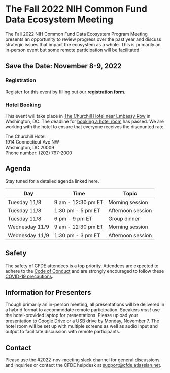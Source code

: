 # The Fall 2022 NIH Common Fund Data Ecosystem Meeting

The Fall 2022 NIH Common Fund Data Ecosystem Program Meeting presents an opportunity to review progress 
over the past year and discuss strategic issues that impact the ecosystem as a whole. This is primarily an in-person event but some remote participation will be facilitated.

## Save the Date: November 8-9, 2022 

### Registration

Register for this event by filling out our **[registration form](https://forms.gle/hD3H5vVMd6Br8dmN7)**.

### Hotel Booking

This event will take place in [The Churchill Hotel near Embassy Row](https://www.thechurchillhotel.com/) in Washington, DC. The deadline for [booking a hotel room](https://be.synxis.com/?adult=1&arrive=2022-11-07&chain=5415&child=0&currency=USD&depart=2022-11-10&hotel=12885&level=hotel&locale=en-US&rate=1047K3&rooms=1) has passed. We are working with the hotel to ensure that everyone receives the discounted rate. 

The Churchill Hotel<br/>
1914 Connecticut Ave NW<br/>
Washington, DC 20009<br/>
Phone number: (202) 797-2000

## Agenda

Stay tuned for a detailed agenda linked here.

| Day | Time | Topic |
| --- | --- | --- |
| Tuesday 11/8| 9 am - 12:30 pm ET | Morning session |
| Tuesday 11/8 | 1:30 pm - 5 pm ET | Afternoon session |
| Tuesday 11/8 | 6 pm - 9 pm ET | Group dinner |
| Wednesday 11/9 | 9 am - 12:30 pm ET  | Morning session  |
| Wednesday 11/9 | 1:30 pm - 3 pm ET | Afternoon session |


## Safety

The safety of CFDE attendees is a top priority. Attendees are expected to adhere to the [Code of Conduct](https://nih-cfde.github.io/2022-nov-meeting/CODEOFCONDUCT/) and are strongly encouraged to follow these [COVID-19 precautions](https://nih-cfde.github.io/2022-nov-meeting/COVID/). 

## Information for Presenters

Though primarily an in-person meeting, all presentations will be delivered in a hybrid format to accommodate remote participation. Speakers _must_ use the hotel-provided laptop for presentations. Please upload your presentation to [Google Drive](https://drive.google.com/drive/folders/1voSQgeraQWCMPc6R_YjlSfhYtC71Cl4t) or a USB drive by Monday, November 7. The hotel room will be set up with multiple screens as well as audio input and output to facilitate discussion with remote participants. 

## Contact

Please use the #2022-nov-meeting slack channel for general discussions and inquiries or contact the CFDE helpdesk at [support@cfde.atlassian.net](mailto:support@cfde.atlassian.net). 
